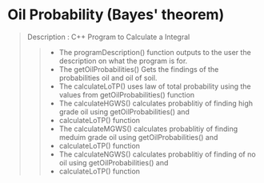 # Oil Probability (Bayes' theorem)
> Description : C++ Program to Calculate a Integral
>>-    The programDescription() function outputs to the user the description on what the program is for.
>>-    The getOilProbabilities() Gets the findings of the probabilities oil and oil of soil.
>>-    The calculateLoTP() uses law of total probability using the values from getOilProbabilities() function
>>-	 The calculateHGWS() calculates probablitiy of finding high grade oil using getOilProbabilities() and
>>-	 calculateLoTP() function
>>-	 The calculateMGWS() calculates probablitiy of finding meduim grade oil using getOilProbabilities() and
>>-	 calculateLoTP() function
>>-	 The calculateNGWS() calculates probablitiy of finding of no oil using getOilProbabilities() and
>>-	 calculateLoTP() function
